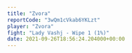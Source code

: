 ```yaml
---
title: "Zvora"
reportCode: "3wQm1cVkab6YKLzt"
player: "Zvora"
fight: "Lady Vashj - Wipe 1 (1%)"
date: 2021-09-26T18:56:24.204000+00:00
---
```

